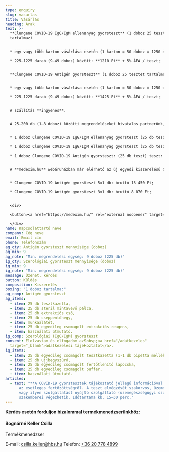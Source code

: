 ```yaml
---
type: enquiry
slug: vasarlas
title: Vásárlás
heading: Árak
text: >-
  **Clungene COVID-19 IgG/IgM ellenanyag gyorsteszt** (1 doboz 25 tesztet
  tartalmaz)


  * egy vagy több karton vásárlása esetén (1 karton = 50 doboz = 1250 db): **1110 Ft** + 5% ÁFA / teszt;

  * 225–1225 darab (9–49 doboz) között: **1210 Ft** + 5% ÁFA / teszt;


  **Clungene COVID-19 Antigén gyorsteszt** (1 doboz 25 tesztet tartalmaz)


  * egy vagy több karton vásárlása esetén (1 karton = 50 doboz = 1250 db): **1325 Ft** + 5% ÁFA / teszt;

  * 225–1225 darab (9–49 doboz) között: **1425 Ft** + 5% ÁFA / teszt;   


  A szállítás **ingyenes**.


  A 25–200 db (1–8 doboz) közötti megrendeléseket hivatalos partnerünk, a **[medexim.hu](https://medexim.hu/)** webshop szolgálja ki. Hivatalos partnerünk árai:


  * 1 doboz Clungene COVID-19 IgG/IgM ellenanyag gyorsteszt (25 db teszthez 1 pufferoldat) teszt: bruttó 37 900 Ft; 

  * 1 doboz Clungene COVID-19 IgG/IgM ellenanyag gyorsteszt (25 db teszthez 25 pufferoldat) teszt: bruttó 38 900 Ft;

  * 1 doboz Clungene COVID-19 Antigén gyorsteszt: (25 db teszt) teszt: bruttó 39 900 Ft;


  A **medexim.hu** webáruházban már elérhető az új egyedi kiszerelésű Clungene antigén gyorsteszt:


  * Clungene COVID-19 Antigén gyorsteszt 5x1 db: bruttó 13 450 Ft;

  * Clungene COVID-19 Antigén gyorsteszt 3x1 db: bruttó 8 070 Ft; 


  <div>

  <button><a href="https://medexim.hu/" rel="external noopener" target="_blank">Vásárlás a <u>medexim.hu</u> oldalon</a></button>

  </div>
name: Kapcsolattartó neve
company: Cég neve
email: Email cím
phone: Telefonszám
ag_qty: Antigén gyorsteszt mennyisége (doboz)
ag_min: 9
ag_note: "Min. megrendelési egység: 9 doboz (225 db)"
ig_qty: Szerológiai gyorsteszt mennyisége (doboz)
ig_min: 9
ig_note: "Min. megrendelési egység: 9 doboz (225 db)"
message: Üzenet, kérdés
button: Küldés
composition: Kiszerelés
boxing: "1 doboz tartalma:"
ag_comp: Antigén gyorsteszt
ag_items:
  - item: 25 db tesztkazetta,
  - item: 25 db steril mintavevő pálca,
  - item: 25 db extrakciós cső,
  - item: 25 db cseppentőhegy,
  - item: munkaalátét,
  - item: 25 db egyedileg csomagolt extrakciós reagens,
  - item: használati útmutató.
ig_comp: Szerológiai (IgG/IgM) gyorsteszt
consent: Elolvastam és elfogadom az&nbsp;<a href="/adatkezeles"
  target="_blank">adatkezelési tájékoztatót</a>.
ig_items:
  - item: 25 db egyedileg csomagolt tesztkazetta (1-1 db pipetta mellékelve)
  - item: 25 db ujjbegyszúró,
  - item: 25 db egyedileg csomagolt fertőtlenítő lapocska,
  - item: 25 db egyedileg csomagolt puffer,
  - item: használati útmutató.
articles:
  - text: "**A COVID-19 gyorstesztek tájékoztató jellegű információval szolgálnak**
      az esetleges fertőzöttségről. A teszt elvégzését szakorvos, üzemorvos,
      vagy ilyen szolgáltatást nyújtó szolgáltató (üzemegészségügyi szolgálat)
      szakemberei végezhetik. Időtartama kb. 15–30 perc."
---
```

**Kérdés esetén forduljon bizalommal termékmenedzserünkhöz:**

#### Bognárné Keller Csilla

Termékmenedzser

E-mail: <a href="mailto:csilla.keller@hbs.hu" onclick="gtag_report_conversion('mailto:csilla.keller@hbs.hu')">csilla.keller@hbs.hu</a>
Telefon: [+36 20 778 4899](tel:+36207784899)